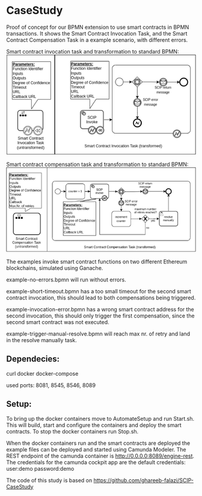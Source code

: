 # CaseStudy
Proof of concept for our BPMN extension to use smart contracts in BPMN transactions.
It shows the Smart Contract Invocation Task, and the Smart Contract Compensation Task in a example scenario,
with different errors.

Smart contract invocation task and transformation to standard BPMN:
![SCIT](scit-transform.png)


Smart contract compensation task and transformation to standard BPMN:
![SCCT](scct-transformation.png)

The examples invoke smart contract functions on two different Ethereum blockchains, simulated using Ganache.

example-no-errors.bpmn will run without errors.

example-short-timeout.bpmn has a too small timeout for the second smart contract invocation, this should lead to both compensations being triggered.

example-invocation-error.bpmn has a wrong smart contract address for the second invocation, this should only trigger the first compensation, since the second smart contract was not executed.

example-trigger-manual-resolve.bpmn will reach max nr. of retry and land in the resolve manually task.


## Dependecies:
curl
docker
docker-compose

used ports:  8081, 8545, 8546, 8089

## Setup:
To bring up the docker containers move to AutomateSetup and run Start.sh. This will build, start and configure the containers and deploy the smart contracts.
To stop the docker containers run Stop.sh.


When the docker containers run and the smart contracts are deployed the example files can be
deployed and started using Camunda Modeler.
The REST endpoint of the camunda container is http://0.0.0.0:8089/engine-rest.
The credentials for the camunda cockpit app are the default credentials:
user:demo
password:demo



The code of this study is based on https://github.com/ghareeb-falazi/SCIP-CaseStudy
